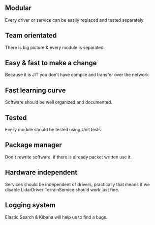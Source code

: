 ## Modular 
Every driver or service can be easily replaced and tested separately.

## Team orientated
There is big picture & every module is separated.

## Easy & fast to make a change 
Because it is JIT you don't have compile and transfer over the network

## Fast learning curve
Software should be well organized and documented.

## Tested 
Every module should be tested using Unit tests.

## Package manager 
Don't rewrite software, if there is already packet written use it.

## Hardware independent 
Services should be independent of drivers, practically that means if 
we disable LidarDriver TerrainService should work just fine.

## Logging system 
Elastic Search & Kibana will help us to find a bugs.
